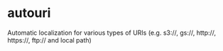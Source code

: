 # autouri
Automatic localization for various types of URIs (e.g. s3://, gs://, http://, https://, ftp:// and local path)
